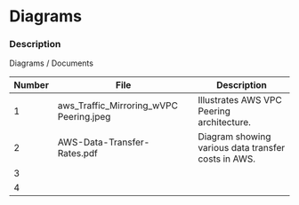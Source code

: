 # Diagrams

### Description

Diagrams / Documents

| Number | File | Description |
| ------ | ---- | ----------- |
| 1 | aws_Traffic_Mirroring_wVPC Peering.jpeg | Illustrates AWS VPC Peering architecture. |
| 2 | AWS-Data-Transfer-Rates.pdf | Diagram showing various data transfer costs in AWS. |
| 3 |       |
| 4 |       |
